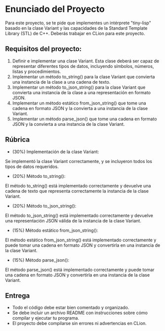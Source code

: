 # Enunciado del Proyecto
Para este proyecto, se te pide que implementes un intérprete "tiny-lisp" basado en la clase Variant y las capacidades de la Standard Template Library (STL) de C++. Deberás trabajar en CLion para este proyecto.

## Requisitos del proyecto:

1. Definir e implementar una clase Variant. Esta clase deberá ser capaz de representar diferentes tipos de datos, incluyendo símbolos, números, listas y procedimientos.
2. Implementar un método to_string() para la clase Variant que convierta una instancia de la clase a una cadena de texto.
3. Implementar un método to_json_string() para la clase Variant que convierta una instancia de la clase a una representación en formato JSON.
4. Implementar un método estático from_json_string() que tome una cadena en formato JSON y la convierta a una instancia de la clase Variant.
5. Implementar un método parse_json() que tome una cadena en formato JSON y la convierta a una instancia de la clase Variant.

## Rúbrica
- (30%) Implementación de la clase Variant:

Se implementó la clase Variant correctamente, y se incluyeron todos los tipos de datos requeridos.
- (20%) Método to_string():

El método to_string() está implementado correctamente y devuelve una cadena de texto que representa correctamente la instancia de la clase Variant.
- (20%) Método to_json_string():

El método to_json_string() está implementado correctamente y devuelve una representación JSON válida de la instancia de la clase Variant.
- (15%) Método estático from_json_string():

El método estático from_json_string() está implementado correctamente y puede tomar una cadena en formato JSON y convertirla en una instancia de la clase Variant.
- (15%) Método parse_json():

El método parse_json() está implementado correctamente y puede tomar una cadena en formato JSON y convertirla en una instancia de la clase Variant.

## Entrega
- Todo el código debe estar bien comentado y organizado.
- Se debe incluir un archivo README con instrucciones sobre cómo compilar y ejecutar tu programa.
- El proyecto debe compilarse sin errores ni advertencias en CLion.
